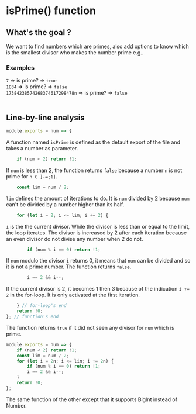 # isPrime() function
## What's the goal ?
We want to find numbers which are primes, also add options to know which is the smallest divisor who makes the number prime e.g..

### Examples
`7` => is prime? => `true`<br>
`1834` => is prime? => `false`<br>
`17384238574268374617298478n` => is prime? => `false`<br>
<br>
## Line-by-line analysis
```js
module.exports = num => {
```
A function named `isPrime` is defined as the default export of the file and takes a number as parameter.
```js
    if (num < 2) return !1;
```
If `num` is less than 2, the function returns `false` because a number `n` is not prime for `n ∈ ]-∞;1]`.
```js
    const lim = num / 2;
```
`lim` defines the amount of iterations to do. It is `num` divided by 2 because `num` can't be divided by a number higher than its half.
```js
    for (let i = 2; i <= lim; i += 2) {
```
`i` is the the current divisor. While the divisor is less than or equal to the limit, the loop iterates. The divisor is increased by 2 after each iteration because an even divisor do not divise any number when 2 do not.
```js
        if (num % i == 0) return !1;
```
If `num` modulo the divisor `i` returns 0, it means that `num` can be divided and so it is not a prime number. The function returns `false`.
```js
        i == 2 && i--;
```
If the current divisor is 2, it becomes 1 then 3 because of the indication `i += 2` in the for-loop. It is only activated at the first iteration.
```js
    } // for-loop's end
    return !0;
}; // function's end
```
The function returns `true` if it did not seen any divisor for `num` which is prime.

```js
module.exports = num => {
    if (num < 2) return !1;
    const lim = num / 2;
    for (let i = 2n; i <= lim; i += 2n) {
        if (num % i == 0) return !1;
        i == 2 && i--;
    }
    return !0;
};
```
The same function of the other except that it supports BigInt instead of Number.